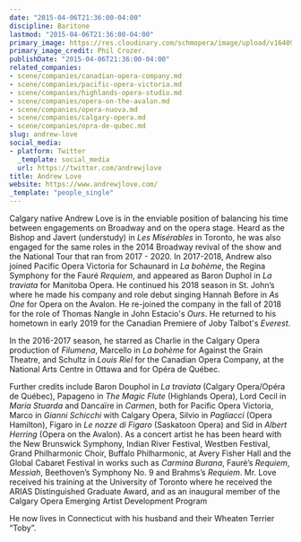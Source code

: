 ```yaml
---
date: "2015-04-06T21:36:00-04:00"
discipline: Baritone
lastmod: "2015-04-06T21:36:00-04:00"
primary_image: https://res.cloudinary.com/schmopera/image/upload/v1640982600/media/2021/12/AndrewLove_PhiLCrozier_gvgblc.jpg
primary_image_credit: Phil Crozer.
publishDate: "2015-04-06T21:36:00-04:00"
related_companies:
- scene/companies/canadian-opera-company.md
- scene/companies/pacific-opera-victoria.md
- scene/companies/highlands-opera-studio.md
- scene/companies/opera-on-the-avalon.md
- scene/companies/opera-nuova.md
- scene/companies/calgary-opera.md
- scene/companies/opra-de-qubec.md
slug: andrew-love
social_media:
- platform: Twitter
  _template: social_media
  url: https://twitter.com/andrewjlove
title: Andrew Love
website: https://www.andrewjlove.com/
_template: "people_single"
---
```

Calgary native Andrew Love is in the enviable position of balancing his time between engagements on Broadway and on the opera stage. Heard as the Bishop and Javert (understudy) in _Les Misérables_ in Toronto, he was also engaged for the same roles in the 2014 Broadway revival of the show and the National Tour that ran from 2017 - 2020. In 2017-2018, Andrew also joined Pacific Opera Victoria for Schaunard in _La bohème_, the Regina Symphony for the Fauré _Requiem_, and appeared as Baron Duphol in _La traviata_ for Manitoba Opera. He continued his 2018 season in St. John’s where he made his company and role debut singing Hannah Before in _As One_ for Opera on the Avalon. He re-joined the company in the fall of 2018 for the role of Thomas Nangle in John Estacio's _Ours_. He returned to his hometown in early 2019 for the Canadian Premiere of Joby Talbot's _Everest_.

In the 2016-2017 season, he starred as Charlie in the Calgary Opera production of _Filumena_, Marcello in _La bohème_ for Against the Grain Theatre, and Schultz in _Louis Riel_ for the Canadian Opera Company, at the National Arts Centre in Ottawa and for Opéra de Québec.

Further credits include Baron Douphol in _La traviata_ (Calgary Opera/Opéra de Québec), Papageno in _The Magic Flute_ (Highlands Opera), Lord Cecil in _Maria Stuarda_ and Dancaïre in _Carmen_, both for Pacific Opera Victoria, Marco in _Gianni Schicchi_ with Calgary Opera, Silvio in _Pagliacci_ (Opera Hamilton), Figaro in _Le nozze di Figaro_ (Saskatoon Opera) and Sid in _Albert Herring_ (Opera on the Avalon). As a concert artist he has been heard with the New Brunswick Symphony, Indian River Festival, Westben Festival, Grand Philharmonic Choir, Buffalo Philharmonic, at Avery Fisher Hall and the Global Cabaret Festival in works such as _Carmina Burana_, Fauré’s _Requiem_, _Messiah_, Beethoven’s Symphony No. 9 and Brahms’s _Requiem_. Mr. Love received his training at the University of Toronto where he received the ARIAS Distinguished Graduate Award, and as an inaugural member of the Calgary Opera Emerging Artist Development Program

He now lives in Connecticut with his husband and their Wheaten Terrier “Toby”.